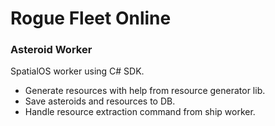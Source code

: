# Rogue Fleet Online
### Asteroid Worker
SpatialOS worker using C# SDK.
- Generate resources with help from resource generator lib.
- Save asteroids and resources to DB.
- Handle resource extraction command from ship worker.
